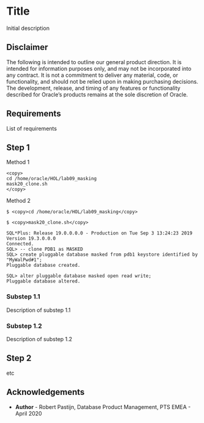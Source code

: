 # Title #

Initial description

## Disclaimer ##
The following is intended to outline our general product direction. It is intended for information purposes only, and may not be incorporated into any contract. It is not a commitment to deliver any material, code, or functionality, and should not be relied upon in making purchasing decisions. The development, release, and timing of any features or functionality described for Oracle’s products remains at the sole discretion of Oracle.

## Requirements ##

List of requirements

## Step 1 ##

Method 1

````
<copy>
cd /home/oracle/HOL/lab09_masking
mask20_clone.sh
</copy>
````

Method 2

````
$ <copy>cd /home/oracle/HOL/lab09_masking</copy>
````

````
$ <copy>mask20_clone.sh</copy>

SQL*Plus: Release 19.0.0.0.0 - Production on Tue Sep 3 13:24:23 2019
Version 19.3.0.0.0
Connected.
SQL> -- clone PDB1 as MASKED
SQL> create pluggable database masked from pdb1 keystore identified by "MyWalPwd#1";
Pluggable database created.

SQL> alter pluggable database masked open read write;
Pluggable database altered.

````



### Substep 1.1 ###

Description of substep 1.1

### Substep 1.2 ###

Description of substep 1.2

## Step 2 ##

etc

## Acknowledgements ##

- **Author** - Robert Pastijn, Database Product Management, PTS EMEA - April 2020
